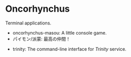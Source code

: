 # Oncorhynchus
Terminal applications.
- oncorhynchus-masou: A little console game.
- パイモン/派蒙: 最高の仲間！

* trinity: The command-line interface for *Trinity* service.
